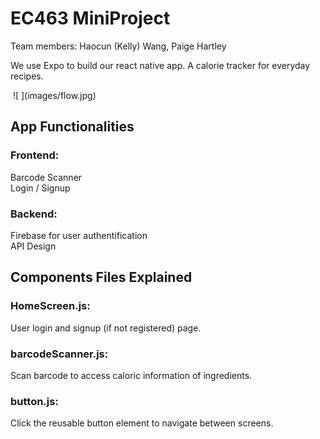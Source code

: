 # EC463 MiniProject

Team members: Haocun (Kelly) Wang, Paige Hartley

We use Expo to build our react native app. A calorie tracker for everyday recipes. 

<img scr = "images/flow.jpg">
![ ](images/flow.jpg)

## App Functionalities
### Frontend:  
Barcode Scanner   
Login / Signup   
### Backend:   
Firebase for user authentification  
API Design  
		 
		 
## Components Files Explained
### HomeScreen.js:
User login and signup (if not registered) page. 
### barcodeScanner.js:
Scan barcode to access caloric information of ingredients.
### button.js:
Click the reusable button element to navigate between screens. 
			
